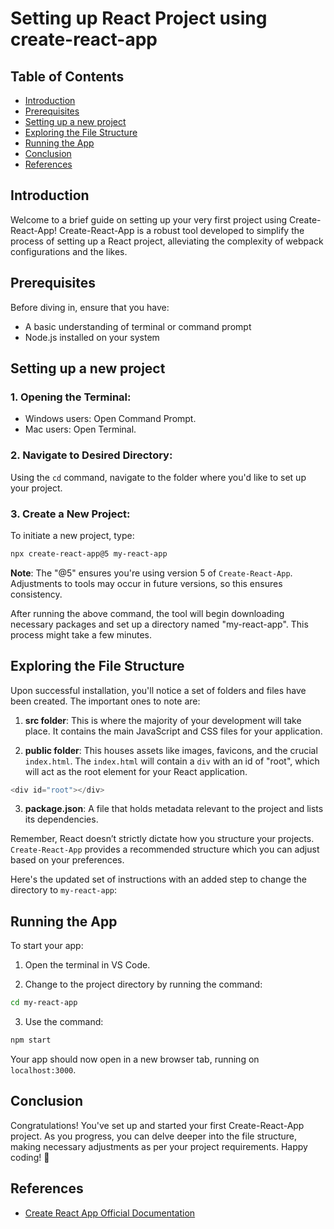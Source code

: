 # Setting up React Project using create-react-app

## Table of Contents

- [Introduction](#introduction)
- [Prerequisites](#prerequisites)
- [Setting up a new project](#setting-up-a-new-project)
- [Exploring the File Structure](#exploring-the-file-structure)
- [Running the App](#running-the-app)
- [Conclusion](#conclusion)
- [References](#references)

## Introduction

Welcome to a brief guide on setting up your very first project using Create-React-App! Create-React-App is a robust tool developed to simplify the process of setting up a React project, alleviating the complexity of webpack configurations and the likes.

## Prerequisites

Before diving in, ensure that you have:
- A basic understanding of terminal or command prompt
- Node.js installed on your system

## Setting up a new project

### 1. Opening the Terminal:

- Windows users: Open Command Prompt.
- Mac users: Open Terminal.

### 2. Navigate to Desired Directory:

Using the `cd` command, navigate to the folder where you'd like to set up your project.

### 3. Create a New Project:

To initiate a new project, type:

```bash
npx create-react-app@5 my-react-app
```

**Note**: The "@5" ensures you're using version 5 of `Create-React-App`. Adjustments to tools may occur in future versions, so this ensures consistency.

After running the above command, the tool will begin downloading necessary packages and set up a directory named "my-react-app". This process might take a few minutes.

## Exploring the File Structure

Upon successful installation, you'll notice a set of folders and files have been created. The important ones to note are:

1. **src folder**: This is where the majority of your development will take place. It contains the main JavaScript and CSS files for your application.

2. **public folder**: This houses assets like images, favicons, and the crucial `index.html`. The `index.html` will contain a `div` with an id of "root", which will act as the root element for your React application.

```js
<div id="root"></div>
```

3. **package.json**: A file that holds metadata relevant to the project and lists its dependencies.

Remember, React doesn’t strictly dictate how you structure your projects. `Create-React-App` provides a recommended structure which you can adjust based on your preferences.

Here's the updated set of instructions with an added step to change the directory to `my-react-app`:

## Running the App

To start your app:

1. Open the terminal in VS Code.

2. Change to the project directory by running the command:

```bash
cd my-react-app
```

3. Use the command:

```bash
npm start
```

Your app should now open in a new browser tab, running on `localhost:3000`.

## Conclusion

Congratulations! You've set up and started your first Create-React-App project. As you progress, you can delve deeper into the file structure, making necessary adjustments as per your project requirements. Happy coding! 🌱

## References

- [Create React App Official Documentation](https://reactjs.org/docs/create-a-new-react-app.html#create-react-app)